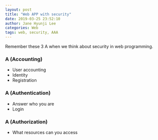 ```yaml
---
layout: post
title: "Web APP with security"
date: 2019-03-25 23:52:10
author: Jane Hyunji Lee
categories: Web
tags: web, security, AAA 
---
```

Remember these 3 A when we think about security in web programming.
### A (Accounting)
- User accounting
- Identity
- Registration
  
### A (Authentication) 
- Answer who you are
- Login
  
### A (Authorization)
- What resources can you access